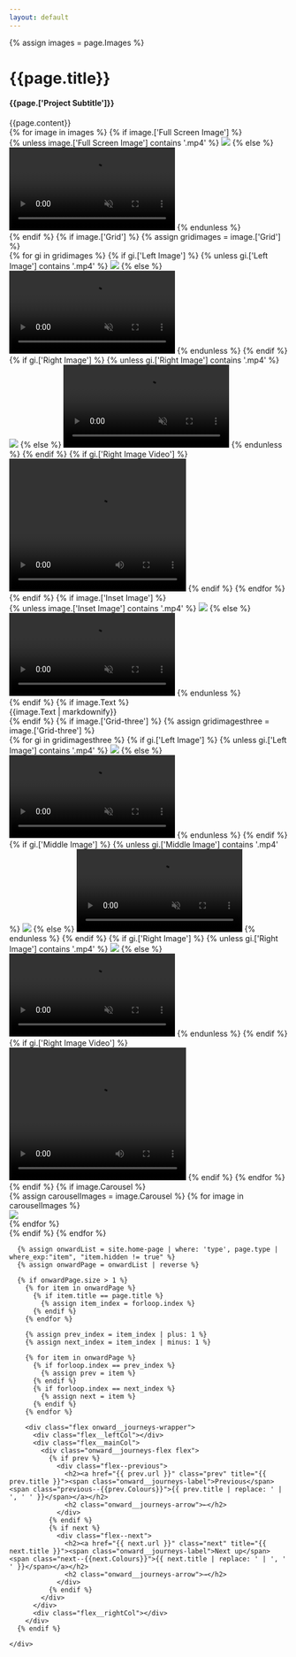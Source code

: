 ```yaml
---
layout: default
---
```


{% assign images = page.Images %}


<div class="sticky-version">
  <div class="flex">
    <div class="left">
      <div class="project-title-wrapper">
        <h1>{{page.title}}</h1>
        <h4>{{page.['Project Subtitle']}}</h4>
        {{page.content}}
      </div>
    </div>
    <div class="right">
      <div class="project-images-wrapper">
        {% for image in images %}
          {% if image.['Full Screen Image'] %}
            <div class="project-fullscreen">
              {% unless image.['Full Screen Image'] contains '.mp4' %}
                <img src="{{image.['Full Screen Image']}}">
                {% else %}
                <video playsinline muted loop>
                  <source src="{{image.['Full Screen Image']}}" type="video/mp4">
                </video>
              {% endunless %}
            </div>
          {% endif %}
          {% if image.['Grid'] %}
              {% assign gridimages = image.['Grid'] %}
                <div class="flex grid-images">
                  {% for gi in gridimages %}
                  {% if gi.['Left Image'] %}
                    {% unless gi.['Left Image'] contains '.mp4' %}
                      <img loading="lazy" src="{{gi.['Left Image']}}">
                    {% else %}
                    <video playsinline muted loop>
                      <source src="{{gi.['Left Image']}}" type="video/mp4">
                    </video>
                  {% endunless %}
                  {% endif %}
                  {% if gi.['Right Image'] %}
                    {% unless gi.['Right Image'] contains '.mp4' %}
                      <img loading="lazy" src="{{gi.['Right Image']}}">
                    {% else %}
                    <video playsinline muted loop>
                      <source src="{{gi.['Right Image']}}" type="video/mp4">
                    </video>
                  {% endunless %}
                  {% endif %}
                  {% if gi.['Right Image Video'] %}
                    <video width="320" height="240" controls loop>
                      <source src="{{gi.['Right Image Video']}}" type="video/mp4">
                        Your browser does not support the video tag.
                    </video>
                  {% endif %}
                  {% endfor %}
                </div>
          {% endif %}
          {% if image.['Inset Image'] %}
            <div class="project-inset">
              {% unless image.['Inset Image'] contains '.mp4' %}
                <img loading="lazy" src="{{image.['Inset Image']}}">
              {% else %}
              <video playsinline muted>
                <source src="{{image.['Inset Image']}}" type="video/mp4">
              </video>
              {% endunless %}
            </div>
          {% endif %}
          {% if image.Text %}
            <div class="jl-wrapper">
              {{image.Text | markdownify}}
            </div>
          {% endif %}
          {% if image.['Grid-three'] %}
              {% assign gridimagesthree = image.['Grid-three'] %}
                <div class="flex grid-images-three">
                  {% for gi in gridimagesthree %}
                  {% if gi.['Left Image'] %}
                    {% unless gi.['Left Image'] contains '.mp4' %}
                      <img loading="lazy" src="{{gi.['Left Image']}}">
                    {% else %}
                    <video playsinline muted loop>
                      <source src="{{gi.['Left Image']}}" type="video/mp4">
                    </video>
                  {% endunless %}
                  {% endif %}
                  {% if gi.['Middle Image'] %}
                    {% unless gi.['Middle Image'] contains '.mp4' %}
                      <img loading="lazy" src="{{gi.['Middle Image']}}">
                    {% else %}
                    <video playsinline muted loop>
                      <source src="{{gi.['Middle Image']}}" type="video/mp4">
                    </video>
                  {% endunless %}
                  {% endif %}
                  {% if gi.['Right Image'] %}
                    {% unless gi.['Right Image'] contains '.mp4' %}
                      <img loading="lazy" src="{{gi.['Right Image']}}">
                    {% else %}
                    <video playsinline muted loop>
                      <source src="{{gi.['Right Image']}}" type="video/mp4">
                    </video>
                  {% endunless %}
                  {% endif %}
                  {% if gi.['Right Image Video'] %}
                    <video width="320" height="240" controls loop>
                      <source src="{{gi.['Right Image Video']}}" type="video/mp4">
                        Your browser does not support the video tag.
                    </video>
                  {% endif %}
                  {% endfor %}
                </div>
          {% endif %}
          {% if image.Carousel %}
            <div class="jl-wrapper">
              <div class="project-carousel-images">
                <div class="siema-project siema">
                  {% assign carouselImages = image.Carousel %}
                    {% for image in carouselImages %}
                    <div class="car-image">
                      <img src="{{image.image}}">
                    </div>
                  {% endfor %}
                </div>
              </div>
            </div>
          {% endif %}
        {% endfor %}
      </div>

      {% assign onwardList = site.home-page | where: 'type', page.type | where_exp:"item", "item.hidden != true" %}
      {% assign onwardPage = onwardList | reverse %}

      {% if onwardPage.size > 1 %}
        {% for item in onwardPage %}
          {% if item.title == page.title %}
            {% assign item_index = forloop.index %}
          {% endif %}
        {% endfor %}

        {% assign prev_index = item_index | plus: 1 %}
        {% assign next_index = item_index | minus: 1 %}

        {% for item in onwardPage %}
          {% if forloop.index == prev_index %}
            {% assign prev = item %}
          {% endif %}
          {% if forloop.index == next_index %}
            {% assign next = item %}
          {% endif %}
        {% endfor %}

        <div class="flex onward__journeys-wrapper">
          <div class="flex__leftCol"></div>
          <div class="flex__mainCol">
            <div class="onward__journeys-flex flex">
              {% if prev %}
                <div class="flex--previous">
                  <h2><a href="{{ prev.url }}" class="prev" title="{{ prev.title }}"><span class="onward__journeys-label">Previous</span> <span class="previous--{{prev.Colours}}">{{ prev.title | replace: ' | ', ' ' }}</span></a></h2>
                  <h2 class="onward__journeys-arrow">←</h2>
                </div>
              {% endif %}
              {% if next %}
                <div class="flex--next">
                  <h2><a href="{{ next.url }}" class="next" title="{{ next.title }}"><span class="onward__journeys-label">Next up</span> <span class="next--{{next.Colours}}">{{ next.title | replace: ' | ', ' ' }}</span></a></h2>
                  <h2 class="onward__journeys-arrow">→</h2>
                </div>
              {% endif %}
            </div>
          </div>
          <div class="flex__rightCol"></div>
        </div>
      {% endif %}

    </div>
  </div>
</div>


<!-- <div class="flex projects-header">
  <div class="floating-window"></div>
  <div class="left">
    <img loading="lazy" src="{{page.Image}}">
  </div>
  <div class="right">
    <div class="project-title-wrapper">
      <h1>{{page.title}}</h1>
      {{page.content}}
      <h4>{{page.['Project Subtitle']}}</h4>
    </div>
  </div>
</div>

<div class="project-images-wrapper">
  {% for image in images %}
    {% if image.['Full Screen Image'] %}
      <div class="project-fullscreen">
        {% unless image.['Full Screen Image'] contains '.mp4' %}
          <img src="{{image.['Full Screen Image']}}">
          {% else %}
          <video playsinline muted loop>
            <source src="{{image.['Full Screen Image']}}" type="video/mp4">
          </video>
        {% endunless %}
      </div>
    {% endif %}
    {% if image.['Grid'] %}
        {% assign gridimages = image.['Grid'] %}
          <div class="flex grid-images">
            {% for gi in gridimages %}
            {% if gi.['Left Image'] %}
              {% unless gi.['Left Image'] contains '.mp4' %}
                <img loading="lazy" src="{{gi.['Left Image']}}">
              {% else %}
              <video playsinline muted loop>
                <source src="{{gi.['Left Image']}}" type="video/mp4">
              </video>
            {% endunless %}
            {% endif %}
            {% if gi.['Right Image'] %}
              {% unless gi.['Right Image'] contains '.mp4' %}
                <img loading="lazy" src="{{gi.['Right Image']}}">
              {% else %}
              <video playsinline muted loop>
                <source src="{{gi.['Right Image']}}" type="video/mp4">
              </video>
            {% endunless %}
            {% endif %}
            {% if gi.['Right Image Video'] %}
              <video width="320" height="240" controls loop>
                <source src="{{gi.['Right Image Video']}}" type="video/mp4">
                  Your browser does not support the video tag.
              </video>
            {% endif %}
            {% endfor %}
          </div>
    {% endif %}
    {% if image.['Inset Image'] %}
      <div class="project-inset">
        {% unless image.['Inset Image'] contains '.mp4' %}
          <img loading="lazy" src="{{image.['Inset Image']}}">
        {% else %}
        <video playsinline muted>
          <source src="{{image.['Inset Image']}}" type="video/mp4">
        </video>
        {% endunless %}
      </div>
    {% endif %}
    {% if image.Text %}
      <div class="jl-wrapper">
        {{image.Text | markdownify}}
      </div>
    {% endif %}
    {% if image.['Grid-three'] %}
        {% assign gridimagesthree = image.['Grid-three'] %}
          <div class="flex grid-images-three">
            {% for gi in gridimagesthree %}
            {% if gi.['Left Image'] %}
              {% unless gi.['Left Image'] contains '.mp4' %}
                <img loading="lazy" src="{{gi.['Left Image']}}">
              {% else %}
              <video playsinline muted loop>
                <source src="{{gi.['Left Image']}}" type="video/mp4">
              </video>
            {% endunless %}
            {% endif %}
            {% if gi.['Middle Image'] %}
              {% unless gi.['Middle Image'] contains '.mp4' %}
                <img loading="lazy" src="{{gi.['Middle Image']}}">
              {% else %}
              <video playsinline muted loop>
                <source src="{{gi.['Middle Image']}}" type="video/mp4">
              </video>
            {% endunless %}
            {% endif %}
            {% if gi.['Right Image'] %}
              {% unless gi.['Right Image'] contains '.mp4' %}
                <img loading="lazy" src="{{gi.['Right Image']}}">
              {% else %}
              <video playsinline muted loop>
                <source src="{{gi.['Right Image']}}" type="video/mp4">
              </video>
            {% endunless %}
            {% endif %}
            {% if gi.['Right Image Video'] %}
              <video width="320" height="240" controls loop>
                <source src="{{gi.['Right Image Video']}}" type="video/mp4">
                  Your browser does not support the video tag.
              </video>
            {% endif %}
            {% endfor %}
          </div>
    {% endif %}
    {% if image.Carousel %}
      <div class="jl-wrapper">
        <div class="project-carousel-images">
          <div class="siema-project siema">
            {% assign carouselImages = image.Carousel %}
              {% for image in carouselImages %}
              <div class="car-image">
                <img src="{{image.image}}">
              </div>
            {% endfor %}
          </div>
        </div>
      </div>
    {% endif %}
  {% endfor %}
</div> -->
